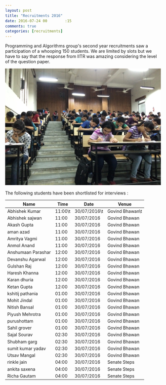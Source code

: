 ```yaml
---
layout: post
title: "Recruitments 2016"
date: 2016-07-24 00        :15
comments: true
categories: [recruitments]
---
```

Programming and Algorithms group's second year recruitments saw a participation of a whooping 150 students. We are limited by slots but we have to say that the response from IITR was amazing considering the level of the question paper.

<img src = "./images/posts/Interview/test.jpg">

The following students have been shortlisted for interviews : 

| Name                 | Time          | Date        | Venue       |
| -------------------- | ------------  | ----------- |-----------  |	
| Abhishek Kumar	   | 11:00\t         | 30/07/2016\t	| Govind Bhawan\t| 
| Abhishek sajwan	   | 11:00         | 30/07/2016	| Govind Bhawan| 
| Akash Gupta	       | 11:00         | 30/07/2016	| Govind Bhawan| 
| aman azad            | 11:00         | 30/07/2016	| Govind Bhawan| 
| Amritya Vagmi 	   | 11:00         | 30/07/2016	| Govind Bhawan| 
| Anmol Anand	       | 11:00         | 30/07/2016	| Govind Bhawan| 
| Anshumaan Parashar   | 12:00         | 30/07/2016	| Govind Bhawan| 
| Devanshu Agarwal	   | 12:00         | 30/07/2016	| Govind Bhawan| 
| Gulshan Raj	       | 12:00         | 30/07/2016	| Govind Bhawan| 
| Haresh Khanna	       | 12:00         | 30/07/2016	| Govind Bhawan| 
| Karan dhuria	       | 12:00         | 30/07/2016	| Govind Bhawan| 
| Ketan Gupta	       | 12:00         | 30/07/2016	| Govind Bhawan| 
| kshitij pathania     | 01:00         | 30/07/2016	| Govind Bhawan| 
| Mohit Jindal	       | 01:00         | 30/07/2016	| Govind Bhawan| 
| Nitish Bansal	       | 01:00         | 30/07/2016	| Govind Bhawan| 
| Piyush Mehrotra	   | 01:00         | 30/07/2016	| Govind Bhawan| 
| purushottam	       | 01:00         | 30/07/2016	| Govind Bhawan| 
| Sahil grover	       | 01:00         | 30/07/2016	| Govind Bhawan| 
| Sajal Sourav	       | 02:30	       | 30/07/2016	| Govind Bhawan| 
| Shubham garg	       | 02:30	       | 30/07/2016	| Govind Bhawan| 
| sumit kumar yadav	   | 02:30	       | 30/07/2016	| Govind Bhawan| 
| Utsav Mangal	       | 02:30	       | 30/07/2016	| Govind Bhawan| 
| rinkle jain          | 04:00         | 30/07/2016	| Senate Steps | 
| ankita saxena	       | 04:00         | 30/07/2016	| Senate Steps | 
| Richa Gautam	       | 04:00         | 30/07/2016	| Senate Steps | 
